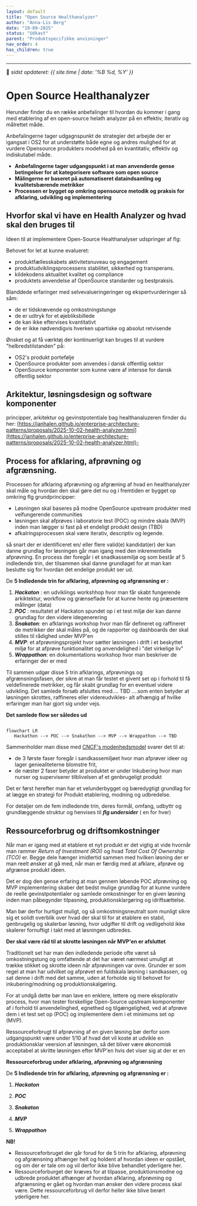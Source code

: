 ```yaml
---
layout: default
title: "Open Source Healthanalyzer"
author: "Anna-Lis Berg"
date: "19-09-2025"
status: "Udkast" 
parent: "Produktspecifikke anvisninger"
nav_order: 4
has_children: true
---
```

---

📆 _sidst opdateret: {{ site.time | date: '%B %d, %Y' }}_

# Open Source Healthanalyzer

Herunder finder du en række anbefalinger til hvordan du kommer i gang med etablering af en open-source helath analyzer på en effektiv, iterativ og målrettet måde.

Anbefalingerne tager udgagnspunkt de strategier det arbejde der er igangsat i OS2 for at understøtte både egne og andres mulighed for at vurdere Opensource produkters modehed på en kvantitativ, effektiv og indiskutabel måde.

- **Anbefalingerne tager udgangspunkt i at man anvenderde gense betingelser for at kategorisere software som open source**
- **Målingerne er baseret på automatiseret dataindsamling og kvalitetsbærende metrikker**
- **Processen er bygget op omkring opensource metodik og praksis for afklaring, udvikling og implementering**

## Hvorfor skal vi have en Health Analyzer og hvad skal den bruges til 

Ideen til at implementere Open-Source Healthanalyser udspringer af flg:

Behovet for let at kunne evalueret:
- produktfællesskabets aktivitetsnuveau og engagement
- produktudviklingsprocessens stabilitet, sikkerhed og transperans.
- kildekodens aktualitet kvalitet og compliance
- produktets anvendelse af OpenSource standarder og bestpraksis. 

Blanddede erfaringer med selvevalueringeringer og ekspertvurderinger så såm:
- de er tidskrævende og omkostningstunge
- de er udtryk for et øjebliksbillede
- de kan ikke eftervises kvantitativt
- de er ikke nødvendigvis hverken upartiske og absolut retvisende

Ønsket og at få værktøj der kontinuerligt kan bruges til at vurdere "helbredstilstanden" på:
- OS2's produkt portefølje
- OpenSource produkter som anvendes i dansk offentlig sektor
- OpenSource komponenter som kunne være af intersse for dansk offentlig sektor

## Arkitektur, løsningsdesign og software komponenter

 principper, arkitektur og gevinstpotentiale bag healthanaluzeren firnder du her: 
[https://janhalen.github.io/enterprise-architecture-patterns/proposals/2025-10-02-health-analyzer.html](https://janhalen.github.io/enterprise-architecture-patterns/proposals/2025-10-02-health-analyzer.html)-

## Process for afklaring, afprøvning og afgrænsning.

Processen for afklaring afprævning og afgræning af hvad en healthanalyzer skal måle og hvordan den skal gøre det nu og i fremtiden er bygget op omkring flg grundprincipper:
- Løsningen skal baseres på modne OpenSource upstream produkter med velfungerende communities
- løsningen skal afprøves i laboratorie test (POC) og mindre skala (MVP) inden man lægger si fast på et endeligt produkt design (TBD)
- afkalringsprocessen skal være iterativ, descriptiv og legende.

så snart der er identificeret en/ eller flere valid(e) kandidat(er) der kan danne grundlag for løsningen går man igang med den inkrementielle afprøvning.
En process der foregår i et snadkassemiljø og som består af 5 indledende trin, der tilsammen skal danne grundlaget for at man kan beslutte sig for hvordan det endelige produkt ser ud.

De **5 Indledende trin for afklaring, afprøvning og afgrænsning er :**
1) ***Hackaton*** : en udviklings workshhop hvor man får skabt fungerende arkiktektur, workflow og grænseflade for at kunne hente og præsentere målinger (data)
2) ***POC*** : resultatet af Hackaton spundet op i et test miljø der kan danne grundlag for den videre idegenerering
3) ***Snakaton***: en afklarings workshop hvor man får defineret og raffineret de metrikker der skal måles på, og de rapporter og dashboards der skal stilles til rådighed under MVP'en
4) ***MVP***: et afprøvningsprojekt hvor sætter løsningen i drift i et beskyttet miljø  for at afprøve funktionalitet og anvendelighed i "det virkelige liv"  
5) ***Wrappathon***: en dokumentations workshop hvor man beskriver de erfaringer der er med 

Til sammen udgør disse 5 trin afklarings, afprøvnings og afgrænsningsfasen, der sikre at man får testet et givent set op i forhold til få veldefinerede metrikker, og får skabt grundlag for en eventuel videre udvikling. 
Det samlede forsøb afsluttes med.... TBD ....som enten betyder at løsningen skrottes, raffineres eller videreudvikles- alt afhængig af hvilke erfaringer man har gjort sig under vejs. 

**Det samlede flow ser således ud**
```mermaid

flowchart LR
   Hackathon --> POC --> Snakathon --> MVP --> Wrappathon --> TBD

```
Sammenholder man disse med [CNCF's modenhedsmodel](https://www.cncf.io/project-metrics/) svarer det til at:
- de 3 første faser foregår i sandkassemiljøet hvor man afprøver ideer og lager geniealiteterne blomstre frit,
- de næster 2 faser betyder at produktet er under Inkubering hvor man nurser og superviserer tilblivelsen af et genbrugeligt produkt

Det er først herefter man har et velunderbygget og bæredygtigt grundlag for at lægge en strategi for Produkt etablering, modning og udbredelse.

For detaljer om de fem indledende trin, deres formål, omfang, udbyttr og grundlæggende struktur og henvises til ***flg undersider*** ( en for hver)

## Ressourceforbrug og driftsomkostninger

Når man er igang med at etablere et nyt produkt er det vigtig at vide hvornår man rammer *Return of Investment (ROI)* og hvad *Total Cost Of Ownership (TCO)* er. 
Begge dele hænger imidlertid sammen med hvilken løsning der er man reelt ønsker at gå med, når man er færdig med at afklare, afprøve og afgrænse produkt ideen.

Det er dog den gense erfaring at man gennem løbende POC afprøvning og MVP implementering skaber det bedst mulige grundlag for at kunne vurdere de reelle gevinstpotentialer og samlede omkostninger for en given løsning 
inden man påbegynder tilpasning, produktionsklargøring og idriftsættelse. 

Man bør derfor hurtigst muligt, og så omkostningsneutralt som munligt sikre sig et solidt overblik over hvad der skal til for at etablere en stabil, genbrugelig og skalerbar løsning, hvor udgifter til drift og vedligehold ikke 
skalerer fornuftigt i takt med at løsningen udbredes. 

**Der skal være råd til at skrotte løsningen når MVP'en er afsluttet** 

Traditionelt set har man den indledende periode ofte været så omkostningstung og omfattende at det har været nærmest umuligt at trække stikket og skrotte ideen når afprøvningen var ovre. 
Grunder er som regel at man har udvilket og afprøvet en fuldskala løsning i sandkassen, og sat denne i drift med det samme, uden at forholde sig til behovet for inkubering/modning  og produktionskalgøring. 

For at undgå dette bør man lave en enklere, lettere og mere eksplorativ process, hvor man tester forskellige Open-Source upstream komponenter af i forhold til anvendelinghed, egnethed og tilgængelighed,
ved at afprøve dem i et test set op (POC) og implementere dem i et minimums set op (MVP).

Ressourceforbrugt til afprøvning af en given løsning bør derfor som udgangspunkt være under 1/10 af hvad det vil koste at udvikle en produktionsklar veersion af løsningen, 
så det bliver være økonomisk acceptabel at skritte løsningen efter MVP'en hvis det viser sig at der er en 

**Ressourceforbrug under afklaring, afprøvning og afgrænsning**

De **5 Indledende trin for afklaring, afprøvning og afgrænsning er :**

1) ***Hackaton***  

2) ***POC***  

3) ***Snakaton*** 

4) ***MVP***

5) ***Wrappathon***


**NB!**
- Ressourceforbruget der går forud for de 5 trin for afklaring, afprøvning og afgrænsning afhænger helt og holdent af hvordan ideen er opstået, og om der er tale om  og vil derfor ikke blive behandlet yderligere her. 
- Ressourceforburget der kræves for at tilpasse, produktionsmodne og udbrede produktet afhænger af hvordan afklaring, afprøvning og afgrænsning er gået og hvordan man ønsker den videre process skal være. Dette ressourceforbrug vil derfor heller ikke blive berørt yderligere her. 

